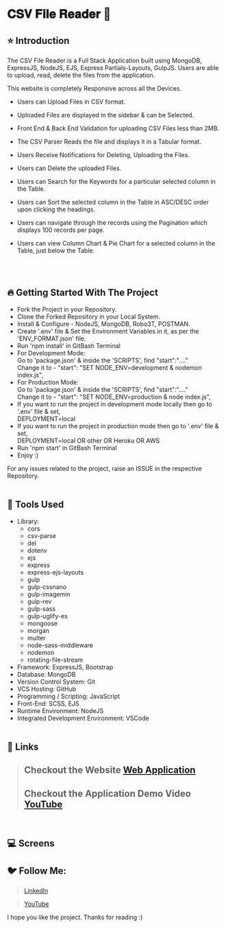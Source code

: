 # 𝐂𝐒𝐕 𝐅𝐢𝐥𝐞 𝐑𝐞𝐚𝐝𝐞𝐫 🚀


## ⭐ Introduction

The CSV File Reader is a Full Stack Application built using MongoDB, ExpressJS, NodeJS, EJS, Express Partials-Layouts, GulpJS.
Users are able to upload, read, delete the files from the application.

This website is completely Responsive across all the Devices.

-  Users can Upload Files in CSV format.
-  Uploaded Files are displayed in the sidebar & can be Selected. 
-  Front End & Back End Validation for uploading CSV Files less than 2MB.
-  The CSV Parser Reads the file and displays it in a Tabular format.
-  Users Receive Notifications for Deleting, Uploading the Files.
-  Users can Delete the uploaded Files.
-  Users can Search for the Keywords for a particular selected column in the Table.
-  Users can Sort the selected column in the Table in ASC/DESC order upon clicking the headings.
-  Users can navigate through the records using the Pagination which displays 100 records per page.
-  Users can view Column Chart & Pie Chart for a selected column in the Table, just below the Table.

   <br/>
   <br/>

## 🔥 Getting Started With The Project

-  Fork the Project in your Repository.
-  Clone the Forked Repository in your Local System.
-  Install & Configure - NodeJS, MongoDB, Robo3T, POSTMAN.
-  Create '.env' file & Set the Environment Variables in it, as per the 'ENV_FORMAT.json' file.
-  Run 'npm install' in GitBash Terminal
-  For Development Mode: <br/>
   Go to 'package.json' & inside the 'SCRIPTS', find "start":"...." <br/>
   Change it to - "start": "SET NODE_ENV=development & nodemon index.js",
-  For Production Mode: <br/>
   Go to 'package.json' & inside the 'SCRIPTS', find "start":"...." <br/>
   Change it to - "start": "SET NODE_ENV=production & node index.js",
-  If you want to run the project in development mode locally then go to '.env' file & set, <br/>
   DEPLOYMENT=local
-  If you want to run the project in production mode then go to '.env' file & set, <br/>
   DEPLOYMENT=local OR other OR Heroku OR AWS
-  Run 'npm start' in GitBash Terminal
-  Enjoy :)

For any issues related to the project, raise an ISSUE in the respective Repository.
<br/>
<br/>

## 🔨 Tools Used


-  Library:
   -  cors
   -  csv-parse
   -  del
   -  dotenv
   -  ejs
   -  express
   -  express-ejs-layouts
   -  gulp
   -  gulp-cssnano
   -  gulp-imagemin
   -  gulp-rev
   -  gulp-sass
   -  gulp-uglify-es
   -  mongoose
   -  morgan
   -  multer
   -  node-sass-middleware
   -  nodemon
   -  rotating-file-stream
-  Framework: ExpressJS, Bootstrap
-  Database: MongoDB
-  Version Control System: Git
-  VCS Hosting: GitHub
-  Programming / Scripting: JavaScript
-  Front-End: SCSS, EJS
-  Runtime Environment: NodeJS
-  Integrated Development Environment: VSCode
   <br/>
   <br/>

## 🔗 Links

> ## Checkout the Website [Web Application](https://csv-file-reader.onrender.com)
>
> ## Checkout the Application Demo Video [YouTube](https://youtu.be/Hf_BCXvdK2Q)

<br/>

## 💻 Screens



## 🐦 Follow Me:


> [LinkedIn](https://www.linkedin.com/in/surabhikumari/)

> [YouTube](https://)

I hope you like the project. Thanks for reading :)
